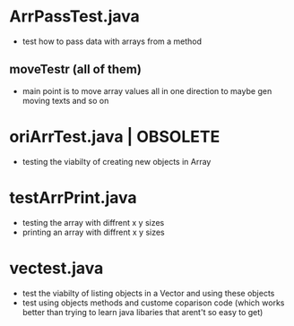 # ArrPassTest.java
- test how to pass data with arrays from a method
## moveTestr (all of them)
- main point is to move array values all in one direction to maybe gen moving texts and so on
# oriArrTest.java | OBSOLETE
- testing the viabilty of creating new objects in Array
# testArrPrint.java
- testing the array with diffrent x y sizes
- printing an array with diffrent x y sizes
# vectest.java
- test the viabilty of listing objects in a Vector and using these objects
- test using objects methods and custome coparison code (which works better than trying to learn java libaries that arent't so easy to get)
